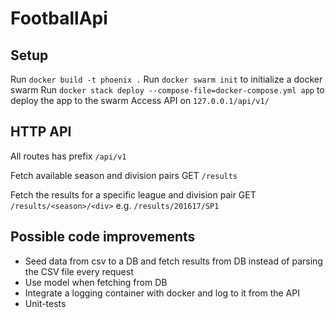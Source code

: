 # FootballApi

## Setup
Run `docker build -t phoenix .`
Run `docker swarm init` to initialize a docker swarm
Run `docker stack deploy --compose-file=docker-compose.yml app` to deploy the app to the swarm
Access API on `127.0.0.1/api/v1/`

## HTTP API
All routes has prefix `/api/v1`

Fetch available season and division pairs 
GET `/results`

Fetch the results for a specific league and division pair
GET `/results/<season>/<div>` e.g. `/results/201617/SP1`

## Possible code improvements
* Seed data from csv to a DB and fetch results from DB instead of parsing the CSV file every request
* Use model when fetching from DB
* Integrate a logging container with docker and log to it from the API
* Unit-tests